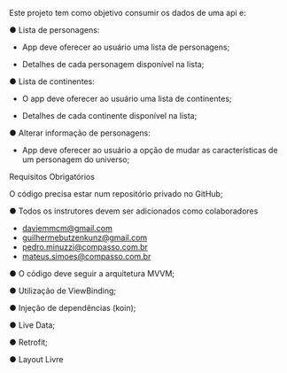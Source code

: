 Este projeto tem como objetivo consumir os dados de uma api e:

● Lista de personagens:

- App deve oferecer ao usuário uma lista de personagens;

- Detalhes de cada personagem disponível na lista;



● Lista de continentes:

- O app deve oferecer ao usuário uma lista de continentes;

- Detalhes de cada continente disponível na lista;

● Alterar informação de personagens:

- App deve oferecer ao usuário a opção de mudar as características de um personagem do universo;

Requisitos Obrigatórios

O código precisa estar num repositório privado no GitHub;

● Todos os instrutores devem ser adicionados como colaboradores

 - daviemmcm@gmail.com
 - guilhermebutzenkunz@gmail.com
 - pedro.minuzzi@compasso.com.br
 - mateus.simoes@compasso.com.br
 
 ● O código deve seguir a arquitetura MVVM;
 
 ● Utilização de ViewBinding;
 
 ● Injeção de dependências (koin);
 
 ● Live Data;
 
 ● Retrofit;
 
 ● Layout Livre

